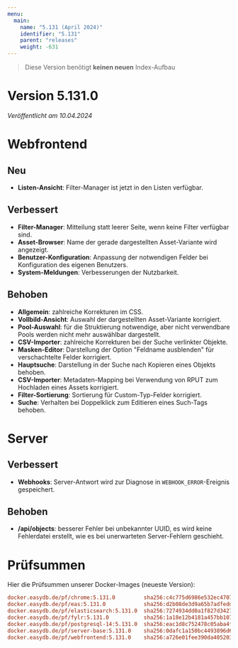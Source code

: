 ```yaml
---
menu:
  main:
    name: "5.131 (April 2024)"
    identifier: "5.131"
    parent: "releases"
    weight: -631
---
```


> Diese Version benötigt **keinen neuen** Index-Aufbau

# Version 5.131.0

*Veröffentlicht am 10.04.2024*


# Webfrontend

## Neu

* **Listen-Ansicht**: Filter-Manager ist jetzt in den Listen verfügbar.

## Verbessert

* **Filter-Manager**: Mitteilung statt leerer Seite, wenn keine Filter verfügbar sind.
* **Asset-Browser**: Name der gerade dargestellten Asset-Variante wird angezeigt.
* **Benutzer-Konfiguration**: Anpassung der notwendigen Felder bei Konfiguration des eigenen Benutzers.
* **System-Meldungen**: Verbesserungen der Nutzbarkeit.

## Behoben

* **Allgemein**: zahlreiche Korrekturen im CSS.
* **Vollbild-Ansicht**: Auswahl der dargestellten Asset-Variante korrigiert.
* **Pool-Auswahl**: für die Struktierung notwendige, aber nicht verwendbare Pools werden nicht mehr auswählbar dargestellt.
* **CSV-Importer**: zahlreiche Korrekturen bei der Suche verlinkter Objekte.
* **Masken-Editor**: Darstellung der Option "Feldname ausblenden" für verschachtelte Felder korrigiert.
* **Hauptsuche**: Darstellung in der Suche nach Kopieren eines Objekts behoben.
* **CSV-Importer**: Metadaten-Mapping bei Verwendung von RPUT zum Hochladen eines Assets korrigiert.
* **Filter-Sortierung**: Sortierung für Custom-Typ-Felder korrigiert.
* **Suche**: Verhalten bei Doppelklick zum Editieren eines Such-Tags behoben.

# Server

## Verbessert

* **Webhooks**: Server-Antwort wird zur Diagnose in `WEBHOOK_ERROR`-Ereignis gespeichert.

## Behoben

* **/api/objects**: besserer Fehler bei unbekannter UUID, es wird keine Fehlerdatei erstellt, wie es bei unerwarteten Server-Fehlern geschieht.

# Prüfsummen

Hier die Prüfsummen unserer Docker-Images (neueste Version):

```ini
docker.easydb.de/pf/chrome:5.131.0         sha256:c4c775d6986e532ec47076206c2d14d55e159bfe6014535fac1ccbe6a43d2963
docker.easydb.de/pf/eas:5.131.0            sha256:d2b08de3d9a65b7adfedd30ff4624c3cf7c3798144d59670fb554545fffb759c
docker.easydb.de/pf/elasticsearch:5.131.0  sha256:7274934dd0a1f827d3427f1305915ccdf7e5d84b5b647df60183f9e60747171e
docker.easydb.de/pf/fylr:5.131.0           sha256:1a18e12b4181a457bb1072f08a97a8029cb99afd04484a9109ab8f9eca3c1751
docker.easydb.de/pf/postgresql-14:5.131.0  sha256:eac1d8c752478c05aba4f599c42f42be48990df69c278d74456c1992a77a77da
docker.easydb.de/pf/server-base:5.131.0    sha256:0dafc1a150bc4493896d6d44b9334bae4172f16c959fdf39260d4246645cd702
docker.easydb.de/pf/webfrontend:5.131.0    sha256:a726e01fee390da4052033bd90caa819228337951c6fe56d40b71d9dfbe76e32
```
